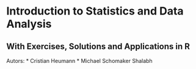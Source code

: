 # Introduction to Statistics and Data Analysis
## With Exercises, Solutions and Applications in R

Autors: 
    * Cristian Heumann
    * Michael Schomaker Shalabh